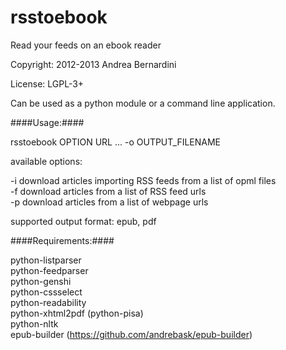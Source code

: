 rsstoebook
==========
Read your feeds on an ebook reader

Copyright: 2012-2013 Andrea Bernardini

License: LGPL-3+

Can be used as a python module or a command line application.

####Usage:####

rsstoebook OPTION URL ... -o OUTPUT_FILENAME

available options:

 -i download articles importing RSS feeds from a list of opml files  
 -f download articles from a list of RSS feed urls  
 -p download articles from a list of webpage urls

supported output format: epub, pdf

####Requirements:####

python-listparser  
python-feedparser  
python-genshi  
python-cssselect  
python-readability  
python-xhtml2pdf (python-pisa)  
python-nltk  
epub-builder (https://github.com/andrebask/epub-builder)
